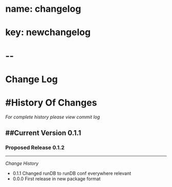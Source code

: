 # name: changelog
# key: newchangelog
# -- 

Change Log
==================


#History Of Changes
=================

*For complete history please view commit log*

##Current Version 0.1.1
--------------------------	


### Proposed Release 0.1.2
----------------------------



*Change History* 


+ 0.1.1
  Changed runDB to runDB conf everywhere relevant
+ 0.0.0
  First release in new package format
